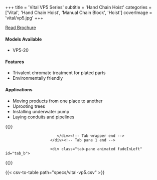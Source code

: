 +++
title = 'Vital VP5 Series'
subtitle = 'Hand Chain Hoist'
categories = ['Vital', 'Hand Chain Hoist', 'Manual Chain Block', 'Hoist']
coverImage = 'vital/vp5.jpg'
+++

[Read Brochure](https://www.vital.co.jp/english/products/pdf/04_VP.pdf)

#### Models Available

* VP5-20

#### Features

* Trivalent chromate treatment for plated parts
* Environmentally friendly

#### Applications

* Moving products from one place to another
* Uprooting trees
* Installing underwater pump
* Laying conduits and pipelines

{{<renderer>}}

</div>
                              </div><!-- Service 1 end -->

                           </div><!-- Tab wrapper end -->
                        </div><!-- Tab pane 1 end -->

                        <div class="tab-pane animated fadeInLeft" id="tab_b">
{{</renderer>}}

{{< csv-to-table path="specs/vital-vp5.csv" >}}
